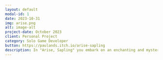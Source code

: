 ```yaml
---
layout: default
modal-id: 1
date: 2023-10-31
img: arise.png
alt: image-alt
project-date: October 2023
client: Personal Project
category: Solo Game Developer
button: https://paulands.itch.io/arise-sapling
description: In "Arise, Sapling" you embark on an enchanting and mysterious journey as a unique protagonist, now reincarnated as a tree spirit in a graveyard. This immersive and emotionally charged adventure will take you on a quest to uncover the secrets of your forgotten past, rekindling your sense of purpose and unveiling the darkness that shrouds your history.
---
```

